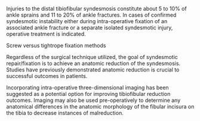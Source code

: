 Injuries to the distal tibiofibular syndesmosis constitute about 5 to 10% of ankle sprains and 11 to 20% of ankle fractures. In cases of confirmed syndesmotic instability either during intra-operative fixation of an associated ankle fracture or a separate isolated syndesmotic injury, operative treatment is indicated.

Screw versus tightrope fixation methods

Regardless of the surgical technique utilized, the goal of syndesmotic repair/fixation is to achieve an anatomic reduction of the syndesmosis.  Studies have previously demonstrated anatomic reduction is crucial to successful outcomes in patients.

Incorporating intra-operative three-dimensional imaging has been suggested as a potential option for improving tibiofibular reduction outcomes. Imaging may also be used pre-operatively to determine any anatomical differences in the anatomic morphology of the fibular incisura on the tibia to decrease instances of malreduction.